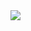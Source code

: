 <img src="https://capsule-render.vercel.app/api?type=soft&color=auto&height=300&section=header&text=Taehyeon's%10GitHub%10Profile&fontSize=70" />
